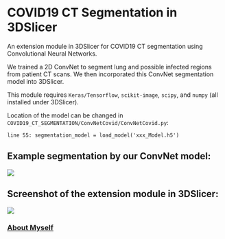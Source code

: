 # COVID19 CT Segmentation in 3DSlicer

An extension module in 3DSlicer for COVID19 CT segmentation using Convolutional Neural Networks.

We trained a 2D ConvNet to segment lung and possible infected regions from patient CT scans. We then incorporated this ConvNet segmentation model into 3DSlicer.

This module requires `Keras/Tensorflow`, `scikit-image`, `scipy`, and `numpy` (all installed under 3DSlicer).

Location of the model can be changed in `COVID19_CT_SEGMENTATION/ConvNetCovid/ConvNetCovid.py`:

    line 55: segmentation_model = load_model('xxx_Model.h5')
    
## Example segmentation by our ConvNet model:
![](https://github.com/junyuchen245/COVID19_CT_Segmentation_3DSlicer/blob/master/pics/Screen%20Shot%202020-05-03%20at%2011.33.15%20PM.png)

## Screenshot of the extension module in 3DSlicer:
![](https://github.com/junyuchen245/COVID19_CT_Segmentation_3DSlicer/blob/master/pics/Screen%20Shot%202020-05-04%20at%205.04.11%20PM.png)

### <a href="https://junyuchen245.github.io"> About Myself</a>
